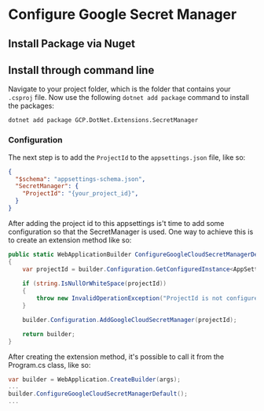 # Configure Google Secret Manager

## Install Package via Nuget

## Install through command line

Navigate to your project folder, which is the folder that contains your `.csproj` file. Now use the following `dotnet add package` command to install the packages:

```
dotnet add package GCP.DotNet.Extensions.SecretManager
```

### Configuration

The next step is to add the `ProjectId` to the `appsettings.json` file, like so: 

```json
{
  "$schema": "appsettings-schema.json",
  "SecretManager": {
    "ProjectId": "{your_project_id}",
  }
}
```

After adding the project id to this appsettings is't time to add some configuration so that the SecretManager is used. One way to achieve this is to create an extension method like so: 

```csharp
public static WebApplicationBuilder ConfigureGoogleCloudSecretManagerDefault(this WebApplicationBuilder builder)
{
    var projectId = builder.Configuration.GetConfiguredInstance<AppSettings.SecretManager>(ProjectConstants.SettingsSections.SecretManager).ProjectId;
    
    if (string.IsNullOrWhiteSpace(projectId))
    {
        throw new InvalidOperationException("ProjectId is not configured in appsettings.json under 'SecretManager:ProjectId'.");
    }

    builder.Configuration.AddGoogleCloudSecretManager(projectId);

    return builder;
}
```

After creating the extension method, it's possible to call it from the Program.cs class, like so:

```csharp
var builder = WebApplication.CreateBuilder(args);
...
builder.ConfigureGoogleCloudSecretManagerDefault();
...
```
